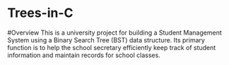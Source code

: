 # Trees-in-C

#Overview
This is a university project for building a Student Management System using a Binary Search Tree (BST) data structure. Its primary function is to help the school secretary efficiently keep track of student information and maintain records for school classes.
